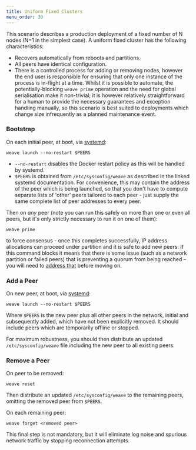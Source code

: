 ```yaml
---
title: Uniform Fixed Clusters
menu_order: 30
---
```


This scenario describes a production deployment of a fixed number of N
nodes (N=1 in the simplest case). A uniform fixed cluster has the
following characteristics:

* Recovers automatically from reboots and partitions.
* All peers have identical configuration.
* There is a controlled process for adding or removing nodes, however
  the end user is responsible for ensuring that only one instance of
  the process is in-flight at a time. Whilst it is possible to
  automate, the potentially-blocking `weave prime` operation and the
  need for global serialisation make it non-trivial; it is however
  relatively straightforward for a human to provide the necessary
  guarantees and exception handling manually, so this scenario is best
  suited to deployments which change size infrequently as a planned
  maintenance event.

### Bootstrap

On each initial peer, at boot, via
[systemd](/site/installing-weave/systemd.md):

    weave launch --no-restart $PEERS

* `--no-restart` disables the Docker restart policy as this will be
  handled by systemd.
* `$PEERS` is obtained from `/etc/sysconfig/weave` as described in the
  linked systemd documentation. For convenience, this may contain the
  address of the peer which is being launched, so that you don't have
  to compute separate lists of 'other' peers tailored to each peer -
  just supply the same complete list of peer addresses to every peer.

Then on _any_ peer (note you can run this safely on more than one or
even all peers, but it's only strictly necessary to run it on one of
them):

    weave prime

to force consensus - once this completes successfully, IP address
allocations can proceed under partition and it is safe to add new
peers. If this command blocks it means that there is some issue (such
as a network partition or failed peers) that is preventing a quorum
from being reached – you will need to [address
that](/site/troubleshooting.md) before moving on.

### Add a Peer

On new peer, at boot, via
[systemd](/site/installing-weave/systemd.md):

    weave launch --no-restart $PEERS

Where `$PEERS` is the new peer plus all other peers in the network,
initial and subsequently added, which have not been explicitly
removed. It should include peers which are temporarily offline or
stopped.

For maximum robustness, you should then distribute an updated
`/etc/sysconfig/weave` file including the new peer to all existing
peers.

### Remove a Peer

On peer to be removed:

    weave reset

Then distribute an updated `/etc/sysconfig/weave` to the remaining
peers, omitting the removed peer from `$PEERS`.

On each remaining peer:

    weave forget <removed peer>

This final step is not mandatory, but it will eliminate log noise and
spurious network traffic by stopping reconnection attempts.
